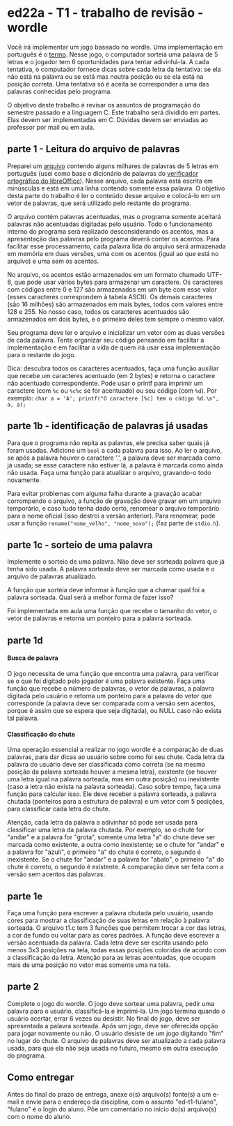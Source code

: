 # ed22a - T1 - trabalho de revisão - wordle

Você irá implementar um jogo baseado no wordle. Uma implementação em português é o [termo](https://term.ooo/).
Nesse jogo, o computador sorteia uma palavra de 5 letras e o jogador tem 6 oportunidades para tentar adivinhá-la.
A cada tentativa, o computador fornece dicas sobre cada letra da tentativa: se ela não está na palavra ou se está mas noutra posição ou se ela está na posição correta.
Uma tentativa só é aceita se corresponder a uma das palavras conhecidas pelo programa.

O objetivo deste trabalho é revisar os assuntos de programação do semestre passado e a linguagem C.
Este trabalho será dividido em partes. Elas devem ser implementadas em C. Dúvidas devem ser enviadas ao professor por mail ou em aula.

## parte 1 - Leitura do arquivo de palavras

Preparei um [arquivo](https://github.com/BenhurUFSM/ed22a/blob/main/Trabalhos/palavras-de-5-letras) contendo alguns milhares de palavras de 5 letras em português (usei como base o dicionário de palavras do [verificador ortográfico do libreOffice](https://pt-br.libreoffice.org/projetos/vero/)).
Nesse arquivo, cada palavra está escrita em minúsculas e está em uma linha contendo somente essa palavra.
O objetivo desta parte do trabalho é ler o conteúdo desse arquivo e colocá-lo em um vetor de palavras, que será utilizado pelo restante do programa.

O arquivo contém palavras acentuadas, mas o programa somente aceitará palavras não acentuadas digitadas pelo usuário.
Todo o funcionamento interno do programa será realizado desconsiderando os acentos, mas a apresentação das palavras pelo programa deverá conter os acentos.
Para facilitar esse processamento, cada palavra lida do arquivo será armazenada em memória em duas versões, uma com os acentos (igual ao que está no arquivo) e uma sem os acentos.

No arquivo, os acentos estão armazenados em um formato chamado UTF-8, que pode usar vários bytes para armazenar um caractere.
Os caracteres com códigos entre 0 e 127 são armazenados em um byte com esse valor (esses caracteres correspondem à tabela ASCII).
Os demais caracteres (são 16 milhões) são armazenados em mais bytes, todos com valores entre 128 e 255. No nosso caso, todos os caracteres
acentuados são armazenados em dois bytes, e o primeiro deles tem sempre o mesmo valor.

Seu programa deve ler o arquivo e inicializar um vetor com as duas versões de cada palavra.
Tente organizar seu código pensando em facilitar a implementação e em facilitar a vida de quem irá usar essa implementação para o restante do jogo.

Dica: descubra todos os caracteres acentuados, faça uma função auxiliar que recebe um caracteres acentuado (em 2 bytes) e retorna o caractere não acentuado correspondente. Pode usar o printf para imprimir um caractere (com `%c` ou `%c%c` se for acentuado) ou seu código (com `%d`).
Por exemplo: `char a = 'A'; printf("O caractere [%c] tem o código %d.\n", a, a);`

<!--
Defina um tipo de dados (usando `typedef`) chamado `palavra`, que é um registro (`struct`) contendo dois vetores de bytes `unsigned char`: o primeiro com 10 bytes para armazenar a palavra com acentos (no pior dos casos, as 5 letras da palavra são acentuadas, ocupando 2 bytes cada); o segundo com 5 bytes para armazenar a versão da palavra sem acentos. Esses vetores não serão usados como strings, eles não necessariamente serão terminados pelo caractere 0.

Faça uma função que recebe um arquivo já aberto (um `FILE *`) e um ponteiro para uma palavra e preenche a primeira versão dessa palavra com a palavra lida e a segunda com a versão sem acentos. Use uma função para calcular essa segunda versão da palavra.
-->

## parte 1b - identificação de palavras já usadas

Para que o programa não repita as palavras, ele precisa saber quais já foram usadas.
Adicione um `bool` a cada palavra para isso.
Ao ler o arquivo, se após a palavra houver o caractere '.', a palavra deve ser marcada como já usada; se esse caractere não estiver lá, a palavra é marcada como ainda não usada.
Faça uma função para atualizar o arquivo, gravando-o todo novamente.

Para evitar problemas com alguma falha durante a gravação acabar corrompendo o arquivo, a função de gravação deve gravar em um arquivo temporário, e caso tudo tenha dado certo, renomear o arquivo temporário para o nome oficial (isso destroi a versão anterior).
Para renomear, pode usar a função `rename("nome_velho", "nome_novo");` (faz parte de `stdio.h`).

## parte 1c - sorteio de uma palavra

Implemente o sorteio de uma palavra.
Não deve ser sorteada palavra que já tenha sido usada.
A palavra sorteada deve ser marcada como usada e o arquivo de palavras atualizado.

A função que sorteia deve informar à função que a chamar qual foi a palavra sorteada. Qual será a melhor forma de fazer isso?

Foi implementada em aula uma função que recebe o tamanho do vetor, o vetor de palavras e retorna um ponteiro para a palavra sorteada.

## parte 1d

#### Busca de palavra

O jogo necessita de uma função que encontra uma palavra, para verificar se o que foi digitado pelo jogador é uma palavra existente.
Faça uma função que recebe o número de palavras, o vetor de palavras, a palavra digitada pelo usuário e retorna um ponteiro para a palavra do vetor que corresponde (a palavra deve ser comparada com a versão sem acentos, porque é assim que se espera que seja digitada), ou NULL caso não exista tal palavra.

#### Classificação do chute

Uma operação essencial a realizar no jogo wordle é a comparação de duas palavras, para dar dicas ao usuário sobre como foi seu chute.
Cada letra da palavra do usuário deve ser classificada como correta (se na mesma posição da palavra sorteada houver a mesma letra), existente (se houver uma letra igual na palavra sorteada, mas em outra posição) ou inexistente (caso a letra não exista na palavra sorteada).
Caso sobre tempo, faça uma função para calcular isso. Ele deve receber a palavra sorteada, a palavra chutada (ponteiros para a estrutura de palavra) e um vetor com 5 posições, para classificar cada letra do chute.

Atenção, cada letra da palavra a adivinhar só pode ser usada para classificar uma letra da palavra chutada. 
Por exemplo, se o chute for "andar" e a palavra for "grota", somente uma letra "a" do chute deve ser marcada como existente, a outra como inexistente; se o chute for "andar" e a palavra for "azuli", o primeiro "a" do chute é correto, o segundo é inexistente. Se o chute for "andar" e a palavra for "abalo", o primeiro "a" do chute é correto, o segundo é existente.
A comparação deve ser feita com a versão sem acentos das palavras.

## parte 1e

Faça uma função para escrever a palavra chutada pelo usuário, usando cores para mostrar a classificação de suas letras em relação à palavra sorteada.
O arquivo t1.c tem 3 funções que permitem trocar a cor das letras, a cor de fundo ou voltar para as cores padrões.
A função deve escrever a versão acentuada da palavra.
Cada letra deve ser escrita usando pelo menos 3x3 posições na tela, todas essas posições coloridas de acordo com a classificação da letra.
Atenção para as letras acentuadas, que ocupam mais de uma posição no vetor mas somente uma na tela.

## parte 2

Complete o jogo do wordle.
O jogo deve sortear uma palavra, pedir uma palavra para o usuário, classificá-la e imprimi-la.
Um jogo termina quando o usuário acertar, errar 6 vezes ou desistir.
No final do jogo, deve ser apresentada a palavra sorteada.
Após um jogo, deve ser oferecida opção para jogar novamente ou não.
O usuário desiste de um jogo digitando "fim" no lugar do chute.
O arquivo de palavras deve ser atualizado a cada palavra usada, para que ela não seja usada no futuro, mesmo em outra execução do programa.

## Como entregar

Antes do final do prazo de entrega, anexe o(s) arquivo(s) fonte(s) a um e-mail e envie para o endereço da disciplina, com o assunto "ed-t1-fulano", "fulano" é o login do aluno. Põe um comentário no início do(s) arquivo(s) com o nome do aluno.
